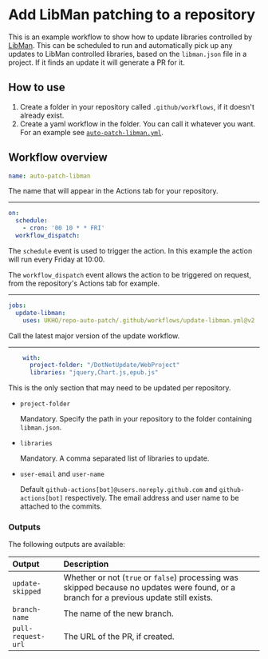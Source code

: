 # Add LibMan patching to a repository
This is an example workflow to show how to update libraries controlled by [LibMan](https://learn.microsoft.com/en-us/aspnet/core/client-side/libman). This can be scheduled to run and automatically pick up any updates to LibMan controlled libraries, based on the `libman.json` file in a project. If it finds an update it will generate a PR for it.

## How to use
1. Create a folder in your repository called `.github/workflows`, if it doesn't already exist.
2. Create a yaml workflow in the folder. You can call it whatever you want. For an example see [`auto-patch-libman.yml`](auto-patch-libman.yml).

## Workflow overview
```yaml
name: auto-patch-libman
```
The name that will appear in the Actions tab for your repository.

---

```yaml
on:
  schedule:
    - cron: '00 10 * * FRI'
  workflow_dispatch:
```
The `schedule` event is used to trigger the action. In this example the action will run every Friday at 10:00.

The `workflow_dispatch` event allows the action to be triggered on request, from the repository's Actions tab for example.

---

```yaml
jobs:
  update-libman:
    uses: UKHO/repo-auto-patch/.github/workflows/update-libman.yml@v2
```
Call the latest major version of the update workflow.

---

```yaml
    with:
      project-folder: "/DotNetUpdate/WebProject"
      libraries: "jquery,Chart.js,epub.js"
```
This is the only section that may need to be updated per repository.

- `project-folder`

  Mandatory. Specify the path in your repository to the folder containing `libman.json`.

- `libraries`

  Mandatory. A comma separated list of libraries to update.

- `user-email` and `user-name`

  Default `github-actions[bot]@users.noreply.github.com` and `github-actions[bot]` respectively. The email address and user name to be attached to the commits.

### Outputs
The following outputs are available:

|Output                 |Description                                                                                                                             |
|:----------------------|:---------------------------------------------------------------------------------------------------------------------------------------|
|`update-skipped`       |Whether or not (`true` or `false`) processing was skipped because no updates were found, or a branch for a previous update still exists.|
|`branch-name`          |The name of the new branch.                                                                                                             |
|`pull-request-url`     |The URL of the PR, if created.                                                                                                          |
